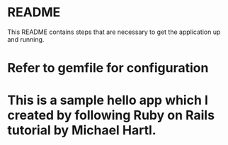 # README

This README contains steps that are necessary to get the
application up and running.

# Refer to gemfile for configuration
# This is a sample hello app which I created by following Ruby on Rails tutorial by Michael Hartl.


